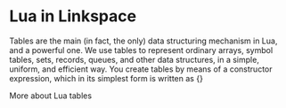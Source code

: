 # Lua in Linkspace

Tables are the main (in fact, the only) data structuring mechanism in Lua, and a powerful one. We use tables to represent ordinary arrays, symbol tables, sets, records, queues, and other data structures, in a simple, uniform, and efficient way. You create tables by means of a constructor expression, which in its simplest form is written as {}

More about Lua tables